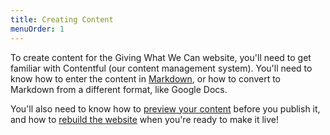 ```yaml
---
title: Creating Content
menuOrder: 1
---
```


To create content for the Giving What We Can website, you'll need to get familiar with Contentful (our content management system). You'll need to know how to enter the content in [Markdown](/creating-content/markdown), or how to convert to Markdown from a different format, like Google Docs.

You'll also need to know how to [preview your content](/creating-content/previewing-content) before you publish it, and how to [rebuild the website](/creating-content/rebuilding) when you're ready to make it live!

